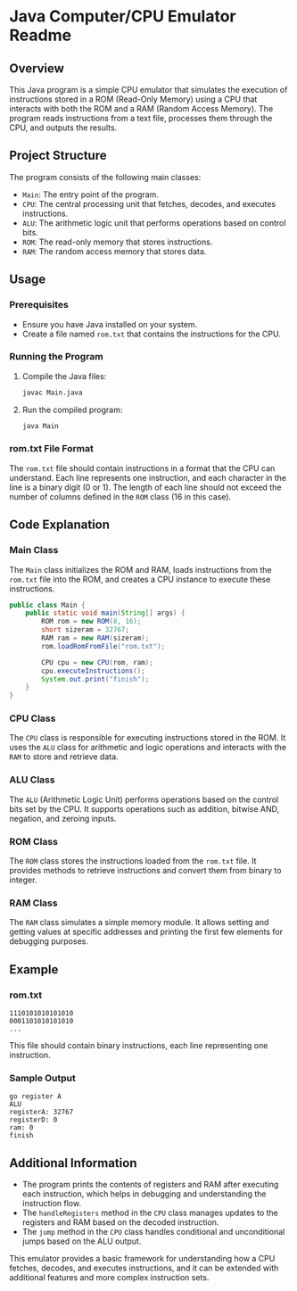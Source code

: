 # Java Computer/CPU Emulator Readme

## Overview

This Java program is a simple CPU emulator that simulates the execution of instructions stored in a ROM (Read-Only Memory) using a CPU that interacts with both the ROM and a RAM (Random Access Memory). The program reads instructions from a text file, processes them through the CPU, and outputs the results.

## Project Structure

The program consists of the following main classes:

- `Main`: The entry point of the program.
- `CPU`: The central processing unit that fetches, decodes, and executes instructions.
- `ALU`: The arithmetic logic unit that performs operations based on control bits.
- `ROM`: The read-only memory that stores instructions.
- `RAM`: The random access memory that stores data.

## Usage

### Prerequisites

- Ensure you have Java installed on your system.
- Create a file named `rom.txt` that contains the instructions for the CPU.

### Running the Program

1. Compile the Java files:
    ```sh
    javac Main.java
    ```
2. Run the compiled program:
    ```sh
    java Main
    ```

### rom.txt File Format

The `rom.txt` file should contain instructions in a format that the CPU can understand. Each line represents one instruction, and each character in the line is a binary digit (0 or 1). The length of each line should not exceed the number of columns defined in the `ROM` class (16 in this case).

## Code Explanation

### Main Class

The `Main` class initializes the ROM and RAM, loads instructions from the `rom.txt` file into the ROM, and creates a CPU instance to execute these instructions.

```java
public class Main {
    public static void main(String[] args) {
        ROM rom = new ROM(8, 16);
        short sizeram = 32767;
        RAM ram = new RAM(sizeram);
        rom.loadRomFromFile("rom.txt");

        CPU cpu = new CPU(rom, ram);
        cpu.executeInstructions();
        System.out.print("finish");
    }
}
```

### CPU Class

The `CPU` class is responsible for executing instructions stored in the ROM. It uses the `ALU` class for arithmetic and logic operations and interacts with the `RAM` to store and retrieve data.

### ALU Class

The `ALU` (Arithmetic Logic Unit) performs operations based on the control bits set by the CPU. It supports operations such as addition, bitwise AND, negation, and zeroing inputs.

### ROM Class

The `ROM` class stores the instructions loaded from the `rom.txt` file. It provides methods to retrieve instructions and convert them from binary to integer.

### RAM Class

The `RAM` class simulates a simple memory module. It allows setting and getting values at specific addresses and printing the first few elements for debugging purposes.

## Example

### rom.txt

```plaintext
1110101010101010
0001101010101010
...
```

This file should contain binary instructions, each line representing one instruction.

### Sample Output

```plaintext
go register A
ALU
registerA: 32767
registerD: 0
ram: 0
finish
```

## Additional Information

- The program prints the contents of registers and RAM after executing each instruction, which helps in debugging and understanding the instruction flow.
- The `handleRegisters` method in the `CPU` class manages updates to the registers and RAM based on the decoded instruction.
- The `jump` method in the `CPU` class handles conditional and unconditional jumps based on the ALU output.

This emulator provides a basic framework for understanding how a CPU fetches, decodes, and executes instructions, and it can be extended with additional features and more complex instruction sets.